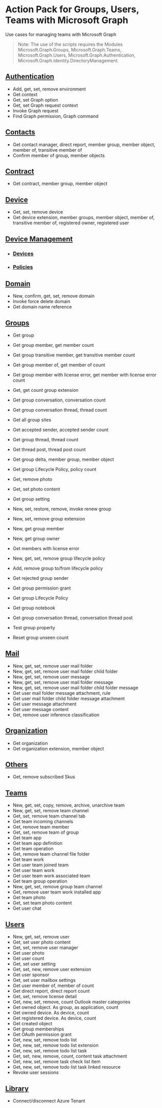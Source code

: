 # Action Pack for Groups, Users, Teams with Microsoft Graph
Use cases for managing teams with Microsoft Graph
> Note: The use of the scripts requires the Modules Microsoft.Graph.Groups, Microsoft.Graph.Teams, Microsoft.Graph.Users, Microsoft.Graph.Authentication, Microsoft.Graph.Identity.DirectoryManagement.

## [Authentication](./Authentication)

+ Add, get, set, remove environment
+ Get context
+ Get, set Graph option
+ Get, set Graph request context
+ Invoke Graph request
+ Find Graph permission, Graph command

## [Contacts](./Contacts)

+ Get contact manager, direct report, member group, member object, member of, transitive member of
+ Confirm member of group, member objects

## [Contract](./Contract)

+ Get contract, member group, member object

## [Device](./Device)

+ Get, set, remove device
+ Get device extension, member groups, member object, member of, transitive member of, registered owner, registered user

## [Device Management](./DeviceManagement)
+ ### [Devices](./DeviceManagement/Devices)
+ ### [Policies](./DeviceManagement/Policies)

## [Domain](./Domain)

+ New, confirm, get, set, remove domain
+ Invoke force delete domain
+ Get domain name reference

## [Groups](./Groups)

+ Get group
+ Get group member, get member count
+ Get group transitive member, get transitive member count
+ Get group member of, get member of count
+ Get group member with license error, get member with license error count
+ Get, get count group extension
+ Get group conversation, conversation count
+ Get group conversation thread, thread count
+ Get all group sites
+ Get accepted sender, accepted sender count
+ Get group thread, thread count
+ Get thread post, thread post count
+ Get group delta, member group, member object
+ Get group Lifecycle Policy, policy count
+ Get, remove photo
+ Get, set photo content
+ Get group setting

+ New, set, restore, remove, invoke renew group
+ New, set, remove group extension
+ New, get group member
+ New, get group owner
+ Get members with license error
+ New, get, set, remove group lifecycle policy
+ Add, remove group to/from lifecycle policy
+ Get rejected group sender
+ Get group permission grant
+ Get group Lifecycle Policy
+ Get group notebook
+ Get group conversation thread, conversation thread post
+ Test group property
+ Reset group unseen count

## [Mail](./Mail)

+ New, get, set, remove user mail folder
+ New, get, set, remove user mail folder child folder
+ New, get, set, remove user message
+ New, get, set, remove user mail folder message
+ New, get, set, remove user mail folder child folder message
+ Get user mail folder message attachment, rule
+ Get user mail folder child folder message attachment
+ Get user message attachment
+ Get user message content
+ Get, remove user inference classification 

## [Organization](./Organization)

+ Get organization
+ Get organization extension, member object

## [Others](./Others)

+ Get, remove subscribed Skus

## [Teams](./Teams)

+ New, get, set, copy, remove, archive, unarchive team
+ New, get, set, remove team channel
+ Get, set, remove team channel tab
+ Get team incoming channels 
+ Get, remove team member
+ Get, set, remove team of group
+ Get team app
+ Get team app definition
+ Get team operation
+ Get, remove team channel file folder
+ Get team work
+ Get user team joined team
+ Get user team work
+ Get user team work associated team
+ Get team group operation
+ New, get, set, remove group team channel
+ Get, remove user team work installed app
+ Get team photo
+ Get, set team photo content
+ Get user chat

## [Users](./Users)

+ New, get, set, remove user
+ Get, set user photo content
+ Get, set, remove user manager
+ Get user photo
+ Get user count
+ Get, set user setting
+ Get, set, new, remove user extension
+ Get user sponsor
+ Get, set user mailbox settings
+ Get user member of, member of count
+ Get direct report, direct report count
+ Get, set, remove license detail
+ Get, new, set, remove, count Outlook master categories
+ Get owned object. As group, as application, count
+ Get owned device. As device, count
+ Get registered device. As device, count
+ Get created object
+ Get group memberships
+ Get OAuth permission grant
+ Get, new, set, remove todo list
+ Get, new, set, remove todo list extension
+ Get, new, set, remove todo list task
+ Get, set, new, remove, count, content task attachment
+ Get, new, set, remove task check list item
+ Get, new, set, remove todo list task linked resource
+ Revoke user sessions

## [Library](./_LIB_)

+ Connect/disconnect Azure Tenant